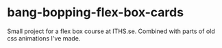 # bang-bopping-flex-box-cards

Small project for a flex box course at ITHS.se. Combined with parts of old css animations I've made.
